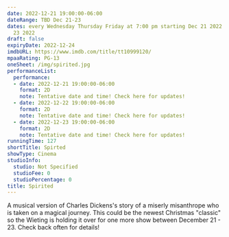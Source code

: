 ```yaml
---
date: 2022-12-21 19:00:00-06:00
dateRange: TBD Dec 21-23
dates: every Wednesday Thursday Friday at 7:00 pm starting Dec 21 2022 ending Dec
  23 2022
draft: false
expiryDate: 2022-12-24
imdbURL: https://www.imdb.com/title/tt10999120/
mpaaRating: PG-13
oneSheet: /img/spirited.jpg
performanceList:
  performance:
  - date: 2022-12-21 19:00:00-06:00
    format: 2D
    note: Tentative date and time! Check here for updates!
  - date: 2022-12-22 19:00:00-06:00
    format: 2D
    note: Tentative date and time! Check here for updates!
  - date: 2022-12-23 19:00:00-06:00
    format: 2D
    note: Tentative date and time! Check here for updates!
runningTime: 127
shortTitle: Spirted
showType: Cinema
studioInfo:
  studio: Not Specified
  studioFee: 0
  studioPercentage: 0
title: Spirited
---
```


A musical version of Charles Dickens's story of a miserly misanthrope who is taken on a magical journey.  This could be the newest Christmas "classic" so the Wieting is holding it over for one more show between December 21 - 23.  Check back often for details!